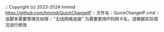 :: Copyright (c) 2023-2024 hminid <https://github.com/hminid/QuickChangeIP>
:: 文件名：QuickChangeIP.cmd 
:: 该脚本需要管理员权限
:: "无线网络连接" 为需要更改IP的网卡名，请根据实际情况进行修改
